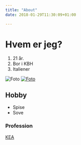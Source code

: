 ```yaml
---
title: "About"
date: 2018-01-29T11:30:09+01:00

---
```


# Hvem er jeg? 
1. 21 år.
2. Bor i KBH
3. Italiener 

![Foto](../img/hej.png)
[![Foto](../img/hej.png)](http://www.kea.dk/da/)



## Hobby
 
* Spise
* Sove 


### Profession
[KEA](http://www.kea.dk/da/)